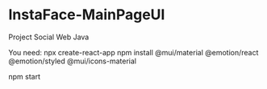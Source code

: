 # InstaFace-MainPageUI
Project Social Web Java

You need:
npx create-react-app
npm install @mui/material @emotion/react @emotion/styled @mui/icons-material

npm start 
